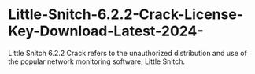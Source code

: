 # Little-Snitch-6.2.2-Crack-License-Key-Download-Latest-2024-
Little Snitch 6.2.2 Crack refers to the unauthorized distribution and use of the popular network monitoring software, Little Snitch. 
